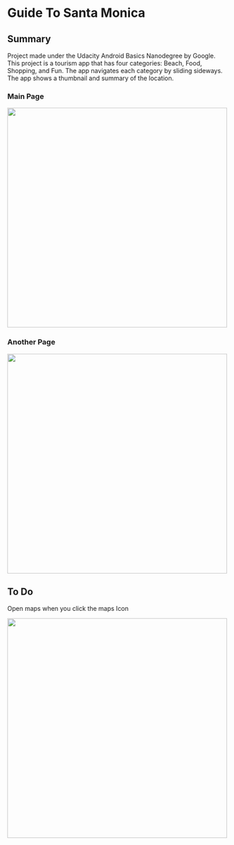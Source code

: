 # Guide To Santa Monica

## Summary 
Project made under the Udacity Android Basics Nanodegree by Google. 
This project is a tourism app that has four categories: Beach, Food, Shopping, and Fun.
The app navigates each category by sliding sideways.
The app shows a thumbnail and summary of the location.

### Main Page

<img src="https://drive.google.com/uc?export=view&id=14vJ1yoVNOhAdDcA-68kBOtgYv0Hte_vG" height="500">

### Another Page

<img src="https://drive.google.com/uc?export=view&id=1wNCpMCEwjbJH1SYgyZnQ3QlOMz47btgG" height="500">

## To Do

Open maps when you click the maps Icon

<img src="https://drive.google.com/uc?export=view&id=17KtUD_Xd3MmbzF7IsBHbyjk1jfmaZdQb" height="500">
